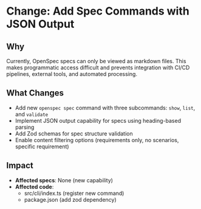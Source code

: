 # Change: Add Spec Commands with JSON Output

## Why

Currently, OpenSpec specs can only be viewed as markdown files. This makes programmatic access difficult and prevents integration with CI/CD pipelines, external tools, and automated processing.

## What Changes

- Add new `openspec spec` command with three subcommands: `show`, `list`, and `validate`
- Implement JSON output capability for specs using heading-based parsing
- Add Zod schemas for spec structure validation
- Enable content filtering options (requirements only, no scenarios, specific requirement)

## Impact

- **Affected specs**: None (new capability)
- **Affected code**: 
  - src/cli/index.ts (register new command)
  - package.json (add zod dependency)